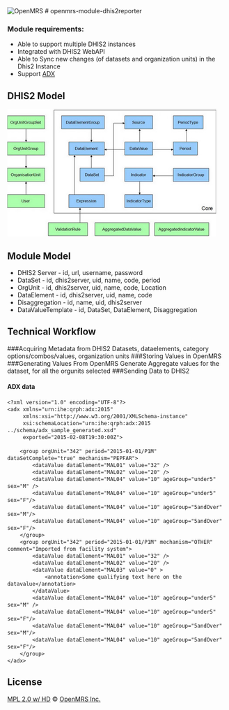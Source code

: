 <img src="https://s3-eu-west-1.amazonaws.com/jembi/images/OMRSsig1.jpg" alt="OpenMRS"/>
# openmrs-module-dhis2reporter

### Module requirements:
* Able to support multiple DHIS2 instances
* Integrated with DHIS2 WebAPI
* Able to Sync new changes (of datasets and organization units) in the Dhis2 Instance
* Support [ADX](http://wiki.ihe.net/index.php/Aggregate_Data_Exchange)

## DHIS2 Model

<img src="https://github.com/maurya/openmrs-module-dhis2reporter/blob/master/omod/src/main/resources/images/dhis2core_diagram.jpg" alt="DHIS2 Model"/>

## Module Model

* DHIS2 Server - id, url, username, password
* DataSet - id, dhis2server, uid, name, code, period
* OrgUnit - id, dhis2server, uid, name, code, Location
* DataElement - id, dhis2server, uid, name, code
* Disaggregation - id, name, uid, dhis2server
* DataValueTemplate - id, DataSet, DataElement, Disaggregation

## Technical Workflow
###Acquiring Metadata from DHIS2
 Datasets, dataelements, category options/combos/values, organization units
###Storing Values in OpenMRS
###Generating Values From OpenMRS
Generate Aggregate values for the dataset, for all the orgunits selected 
###Sending Data to DHIS2
#### ADX data
```
<?xml version="1.0" encoding="UTF-8"?>
<adx xmlns="urn:ihe:qrph:adx:2015"
     xmlns:xsi="http://www.w3.org/2001/XMLSchema-instance"
     xsi:schemaLocation="urn:ihe:qrph:adx:2015 ../schema/adx_sample_generated.xsd"
     exported="2015-02-08T19:30:00Z">
    
    <group orgUnit="342" period="2015-01-01/P1M" dataSetComplete="true" mechanism="PEPFAR">
        <dataValue dataElement="MAL01" value="32" />
        <dataValue dataElement="MAL02" value="20" />
        <dataValue dataElement="MAL04" value="10" ageGroup="under5" sex="M" />
        <dataValue dataElement="MAL04" value="10" ageGroup="under5" sex="F"/>
        <dataValue dataElement="MAL04" value="10" ageGroup="5andOver" sex="M"/>
        <dataValue dataElement="MAL04" value="10" ageGroup="5andOver" sex="F"/>
    </group>
    <group orgUnit="342" period="2015-01-01/P1M" mechanism="OTHER" comment="Imported from facility system">
        <dataValue dataElement="MAL01" value="32" />
        <dataValue dataElement="MAL02" value="20" />
        <dataValue dataElement="MAL03" value="0" >
            <annotation>Some qualifying text here on the datavalue</annotation>
        </dataValue>
        <dataValue dataElement="MAL04" value="10" ageGroup="under5" sex="M" />
        <dataValue dataElement="MAL04" value="10" ageGroup="under5" sex="F"/>
        <dataValue dataElement="MAL04" value="10" ageGroup="5andOver" sex="M"/>
        <dataValue dataElement="MAL04" value="10" ageGroup="5andOver" sex="F"/>
    </group>
</adx>
```

## License
[MPL 2.0 w/ HD](http://openmrs.org/license/) © [OpenMRS Inc.](http://www.openmrs.org/)

